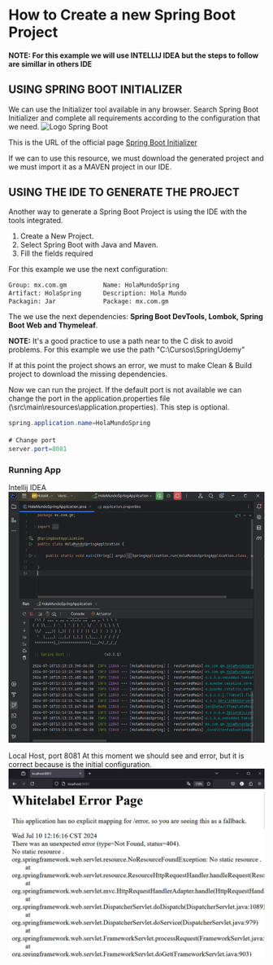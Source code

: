 # How to Create a new Spring Boot Project

#### __NOTE:__ For this example we will use INTELLIJ IDEA but the steps to follow are simillar in others IDE

## USING SPRING BOOT INITIALIZER

We can use the Initializer tool available in any browser. Search Spring Boot Initializer and complete all requirements according to the configuration that we need.
![Logo Spring Boot](https://miro.medium.com/v2/resize:fit:1024/1*6xBxS9aeMgflfHGjJ3VfaA.png)

This is the URL of the official page [Spring Boot Initializer](https://start.spring.io/)

If we can to use this resource, we must download the generated project and we must import it as a MAVEN project in our IDE.

## USING THE IDE TO GENERATE THE PROJECT

Another way to generate a Spring Boot Project is using the IDE with the tools integrated.

1. Create a New Project.
2. Select Spring Boot with Java and Maven.
3. Fill the fields required

For this example we use the next configuration:

```text
Group: mx.com.gm          Name: HolaMundoSpring
Artifact: HolaSpring      Description: Hola Mundo 
Packagin: Jar             Package: mx.com.gm
```

The we use the next dependencies:
__Spring Boot DevTools, Lombok, Spring Boot Web and Thymeleaf__.

__NOTE:__ It's a good practice to use a path near to the C disk to avoid problems. For this example we use the path "C:\Cursos\SpringUdemy\"

If at this point the project shows an error, we must to make Clean & Build project to download the missing dependencies.

Now we can run the project. If the default port is not available we can change the port in the  application.properties file (\src\main\resources\application.properties). This step is optional.

```java
spring.application.name=HolaMundoSpring

# Change port
server.port=8081
```

### Running App
Intellij IDEA
![Run first app](/SpringBoot/img/RunFirstApp.png)

Local Host, port 8081
At this moment we should see and error, but it is correct because is the initial configuration.
![Local Host First App Error](/SpringBoot/img/FirstAppLocalHostError.png)